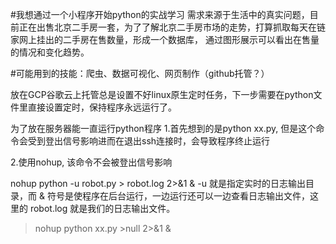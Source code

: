 #我想通过一个小程序开始python的实战学习
需求来源于生活中的真实问题，目前正在出售北京二手房一套，为了了解北京二手房市场的走势，打算抓取每天在链家网上挂出的二手房在售数量，形成一个数据库，
通过图形展示可以看出在售量的情况和变化趋势。

#可能用到的技能：爬虫、数据可视化、网页制作（github托管？）

放在GCP谷歌云上托管总是设置不好linux原生定时任务，下一步需要在python文件里直接设置定时，保持程序永远运行了。

为了放在服务器能一直运行python程序
1.首先想到的是python xx.py, 但是这个命令会受到登出信号影响进而在退出ssh连接时，会导致程序终止运行

2.使用nohup, 该命令不会被登出信号影响

nohup python -u robot.py > robot.log 2>&1 &
-u 就是指定实时的日志输出目录，而 & 符号是使程序在后台运行，一边运行还可以一边查看日志输出文件，这里的 robot.log 就是我们的日志输出文件。
>nohup python xx.py >null  2>&1 &



